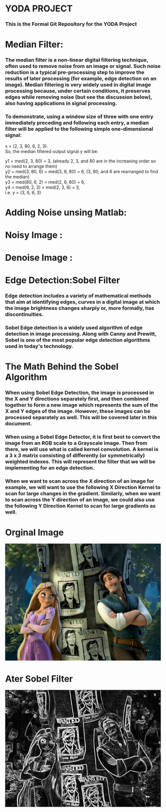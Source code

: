 # YODA PROJECT

### This is the Formal Git Repository for the YODA Project


# Median Filter:
### The median filter is a non-linear digital filtering technique, often used to remove noise from an image or signal. Such noise reduction is a typical pre-processing step to improve the results of later processing (for example, edge detection on an image). Median filtering is very widely used in digital image processing because, under certain conditions, it preserves edges while removing noise (but see the discussion below), also having applications in signal processing.

### To demonstrate, using a window size of three with one entry immediately preceding and following each entry, a median filter will be applied to the following simple one-dimensional signal:

x = (2, 3, 80, 6, 2, 3). <br />
So, the median filtered output signal y will be: <br />

y1 = med(2, 3, 80) = 3, (already 2, 3, and 80 are in the increasing order so no need to arrange them) <br />
y2 = med(3, 80, 6) = med(3, 6, 80) = 6, (3, 80, and 6 are rearranged to find the median) <br />
y3 = med(80, 6, 2) = med(2, 6, 80) = 6, <br />
y4 = med(6, 2, 3) = med(2, 3, 6) = 3, <br />
i.e. y = (3, 6, 6, 3) <br />

# Adding Noise unsing Matlab:

# Noisy Image :

# Denoise Image :

# Edge Detection:Sobel Filter

### Edge detection includes a variety of mathematical methods that aim at identifying edges, curves in a digital image at which the image brightness changes sharply or, more formally, has discontinuities.

### Sobel Edge detection is a widely used algorithm of edge detection in image processing. Along with Canny and Prewitt, Sobel is one of the most popular edge detection algorithms used in today's technology.


# The Math Behind the Sobel Algorithm
### When using Sobel Edge Detection, the image is processed in the X and Y directions separately first, and then combined together to form a new image which represents the sum of the X and Y edges of the image. However, these images can be processed separately as well. This will be covered later in this document.

### When using a Sobel Edge Detector, it is first best to convert the image from an RGB scale to a Grayscale image. Then from there, we will use what is called kernel convolution. A kernel is a 3 x 3 matrix consisting of differently (or symmetrically) weighted indexes. This will represent the filter that we will be implementing for an edge detection.

### When we want to scan across the X direction of an image for example, we will want to use the following X Direction Kernel to scan for large changes in the gradient. Similarly, when we want to scan across the Y direction of an image, we could also use the following Y Direction Kernel to scan for large gradients as well.

# Orginal Image

![Screenshot](VGA1.png)

# Ater Sobel Filter

![Screenshot](VGA.png)


